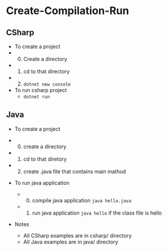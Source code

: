# Create-Compilation-Run

## CSharp

- To create a project
- 0. Create a directory 
- 1. cd to that directory
- 2. ```dotnet new console```
- To run csharp project
  - ```dotnet run```

## Java 

- To create a project
- 0. create a directory
- 1. cd to that diretory
- 2. create .java file that contains main mathod
- To run java application
  - 0. compile java application ```java hello.java```
  - 1. run java application ```java hello``` if the class file is hello

- Notes
  - All CSharp examples are in csharp/ directory
  - All Java examples are in java/ directory
